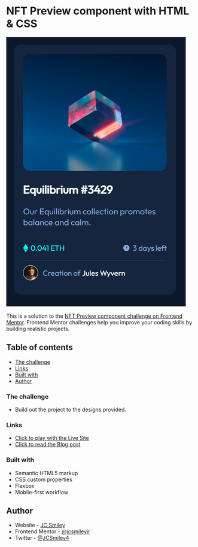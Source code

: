 # NFT Preview component with HTML & CSS

![Final Outcome](./images/final-outcome.PNG)

This is a solution to the [NFT Preview component challenge on Frontend Mentor](https://www.frontendmentor.io/challenges/nft-preview-card-component-SbdUL_w0U). Frontend Mentor challenges help you improve your coding skills by building realistic projects.

## Table of contents

- [The challenge](#the-challenge)
- [Links](#links)
- [Built with](#built-with)
- [Author](#author)

### The challenge

- Build out the project to the designs provided.

### Links

- [Click to play with the Live Site](https://jcsmileyjr.github.io/NFT-Preview/)
- [Click to read the Blog post](https://dev.to/jcsmileyjr/frontend-challenge-8-nft-preview-component-1eg9)

### Built with

- Semantic HTML5 markup
- CSS custom properties
- Flexbox
- Mobile-first workflow

## Author

- Website - [JC Smiley](https://www.jcsmileyjr.com)
- Frontend Mentor - [@jcsmileyjr](https://www.frontendmentor.io/profile/jcsmileyjr)
- Twitter - [@JCSmiley4](https://twitter.com/JCSmiley4)

